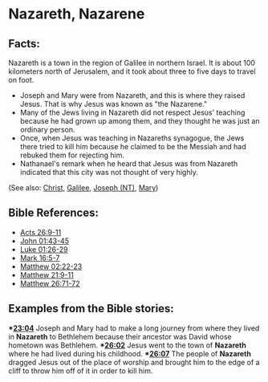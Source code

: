# Nazareth, Nazarene #

## Facts: ##

Nazareth is a town in the region of Galilee in northern Israel. It is about 100 kilometers north of Jerusalem, and it took about three to five days to travel on foot.

* Joseph and Mary were from Nazareth, and this is where they raised Jesus. That is why Jesus was known as "the Nazarene."
* Many of the Jews living in Nazareth did not respect Jesus' teaching because he had grown up among them, and they thought he was just an ordinary person.
* Once, when Jesus was teaching in Nazareths synagogue, the Jews there tried to kill him because he claimed to be the Messiah and had rebuked them for rejecting him.
* Nathanael's remark when he heard that Jesus was from Nazareth indicated that this city was not thought of very highly.

(See also: [Christ](../kt/christ.md), [Galilee](../other/galilee.md), [Joseph (NT)](../other/josephnt.md), [Mary](../other/mary.md))

## Bible References: ##

* [Acts 26:9-11](en/tn/act/help/26/09)
* [John 01:43-45](en/tn/jhn/help/01/43)
* [Luke 01:26-29](en/tn/luk/help/01/26)
* [Mark 16:5-7](en/tn/mrk/help/16/05)
* [Matthew 02:22-23](en/tn/mat/help/02/22)
* [Matthew 21:9-11](en/tn/mat/help/21/09)
* [Matthew 26:71-72](en/tn/mat/help/26/71)

## Examples from the Bible stories: ##

  __*[23:04](en/tn/obs/help/23/04)__ Joseph and Mary had to make a long journey from where they lived in __Nazareth__ to Bethlehem because their ancestor was David whose hometown was Bethlehem.
  __*[26:02](en/tn/obs/help/26/02)__ Jesus went to the town of __Nazareth__ where he had lived during his childhood.
  __*[26:07](en/tn/obs/help/26/07)__ The people of __Nazareth__ dragged Jesus out of the place of worship and brought him to the edge of a cliff to throw him off of it in order to kill him.